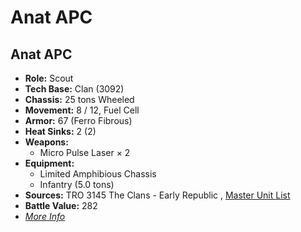# Anat APC 

## Anat APC 

- **Role:** Scout 
- **Tech Base:** Clan (3092) 
- **Chassis:** 25 tons Wheeled 
- **Movement:** 8 / 12, Fuel Cell 
- **Armor:** 67 (Ferro Fibrous) 
- **Heat Sinks:** 2 (2) 
- **Weapons:** 
  - Micro Pulse Laser × 2 
- **Equipment:** 
  - Limited Amphibious Chassis 
  - Infantry (5.0 tons) 
- **Sources:** TRO 3145 The Clans - Early Republic , [Master Unit List](http://masterunitlist.info/Unit/Details/6245) 
- **Battle Value:** 282 
- [*More Info*](anat_apc/anat_apc.md) 

